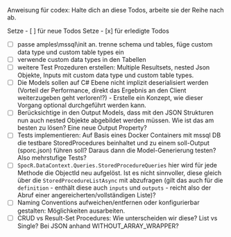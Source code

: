 Anweisung für codex:
Halte dich an diese Todos, arbeite sie der Reihe nach ab.

Setze - [ ] für neue Todos
Setze - [x] für erledigte Todos

- [ ] passe amples\mssql\init an. trenne schema und tables, füge custom data type und custom table types ein
- [ ] verwende custom data types in den Tabellen
- [ ] weitere Test Prozeduren erstellen: Multiple Resultsets, nested Json Objekte, Inputs mit custom data type und custom table types.
- [ ] Die Models sollen auf C# Ebene nicht implizit deserialisiert werden (Vorteil der Performance, direkt das Ergebnis an den Client weiterzugeben geht verloren!?) - Erstelle ein Konzept, wie dieser Vorgang optional durchgeführt werden kann.
- [ ] Berücksichtige in den Output Models, dass mit den JSON Strukturen nun auch nested Objekte abgebildet werden müssen. Wie ist das am besten zu lösen? Eine neue Output Property?
- [ ] Tests implementieren: Auf Basis eines Docker Containers mit mssql DB die testbare StoredProcedures beinhaltet und zu einem soll-Output (sporc.json) führen soll? Daraus dann die Model-Generierung testen? Also mehrstufige Tests?
- [ ] `SpocR.DataContext.Queries.StoredProcedureQueries` hier wird für jede Methode die ObjectId neu aufgelöst. Ist es nicht sinnvoller, diese gleich über die `StoredProcedureListAsync` mit abzufragen (gilt das auch für die `definition` - enthält diese auch `inputs` und `outputs` - reicht also der Abruf einer angereicherten/vollständigen Liste)?
- [ ] Naming Conventions aufweichen/entfernen oder konfigurierbar gestalten: Möglichkeiten ausarbeiten.
- [ ] CRUD vs Result-Set Procedures: Wie unterscheiden wir diese? List vs Single? Bei JSON anhand WITHOUT_ARRAY_WRAPPER?
